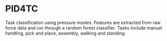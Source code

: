 # PID4TC
Task classification using pressure insoles. Features are extracted from raw force data and run through a random forest classifier. Tasks include manual handling, pick and place, assembly, walking and standing.
